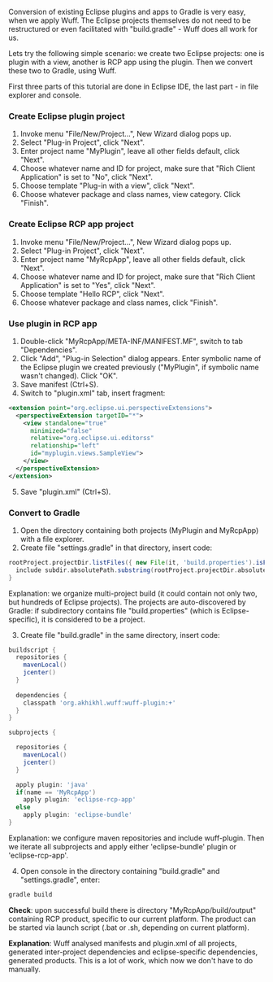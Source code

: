 Conversion of existing Eclipse plugins and apps to Gradle is very easy, when we apply Wuff. The Eclipse projects themselves do not need to be restructured or even facilitated with "build.gradle" - Wuff does all work for us.

Lets try the following simple scenario: we create two Eclipse projects: one is plugin with a view, another is RCP app using the plugin. Then we convert these two to Gradle, using Wuff.

First three parts of this tutorial are done in Eclipse IDE, the last part - in file explorer and console.

### Create Eclipse plugin project

1. Invoke menu "File/New/Project...", New Wizard dialog pops up.
2. Select "Plug-in Project", click "Next".
3. Enter project name "MyPlugin", leave all other fields default, click "Next".
4. Choose whatever name and ID for project, make sure that "Rich Client Application" is set to "No", click "Next".
5. Choose template "Plug-in with a view", click "Next".
6. Choose whatever package and class names, view category. Click "Finish".

### Create Eclipse RCP app project

1. Invoke menu "File/New/Project...", New Wizard dialog pops up.
2. Select "Plug-in Project", click "Next".
3. Enter project name "MyRcpApp", leave all other fields default, click "Next".
4. Choose whatever name and ID for project, make sure that "Rich Client Application" is set to "Yes", click "Next".
5. Choose template "Hello RCP", click "Next".
6. Choose whatever package and class names, click "Finish".

### Use plugin in RCP app

1. Double-click "MyRcpApp/META-INF/MANIFEST.MF", switch to tab "Dependencies".
2. Click "Add", "Plug-in Selection" dialog appears. Enter symbolic name of the Eclipse plugin we created previously ("MyPlugin", if symbolic name wasn't changed). Click "OK".
3. Save manifest (Ctrl+S).
4. Switch to "plugin.xml" tab, insert fragment:

  ```xml
  <extension point="org.eclipse.ui.perspectiveExtensions">
    <perspectiveExtension targetID="*">
      <view standalone="true"
        minimized="false"
        relative="org.eclipse.ui.editorss"
        relationship="left"
        id="myplugin.views.SampleView">
      </view>
    </perspectiveExtension>
  </extension>
  ```
5. Save "plugin.xml" (Ctrl+S).

### Convert to Gradle

1. Open the directory containing both projects (MyPlugin and MyRcpApp) with a file explorer.
2. Create file "settings.gradle" in that directory, insert code:

  ```groovy
  rootProject.projectDir.listFiles({ new File(it, 'build.properties').isFile() } as FileFilter).each { File subdir ->
    include subdir.absolutePath.substring(rootProject.projectDir.absolutePath.length() + 1).replace(File.separator, ':')
  }
  ```
  Explanation: we organize multi-project build (it could contain not only two, but hundreds of Eclipse projects). The projects are auto-discovered by Gradle: if subdirectory contains file "build.properties" (which is Eclipse-specific), it is considered to be a project.

3. Create file "build.gradle" in the same directory, insert code:
  ```groovy
  buildscript {
    repositories {
      mavenLocal()
      jcenter()
    }
    
    dependencies {
      classpath 'org.akhikhl.wuff:wuff-plugin:+'
    }
  }

  subprojects {

    repositories {
      mavenLocal()
      jcenter()
    }

    apply plugin: 'java'
    if(name == 'MyRcpApp')
      apply plugin: 'eclipse-rcp-app'
    else
      apply plugin: 'eclipse-bundle'
  }
  ```
  Explanation: we configure maven repositories and include wuff-plugin. Then we iterate all subprojects and apply either 'eclipse-bundle' plugin or 'eclipse-rcp-app'.

4. Open console in the directory containing "build.gradle" and "settings.gradle", enter:

  ```bash
  gradle build
  ```

  **Check**: upon successful build there is directory "MyRcpApp/build/output" containing RCP product, specific to our current platform. The product can be started via launch script (.bat or .sh, depending on current platform).

**Explanation**: Wuff analysed manifests and plugin.xml of all projects, generated inter-project dependencies and eclipse-specific dependencies, generated products. This is a lot of work, which now we don't have to do manually.